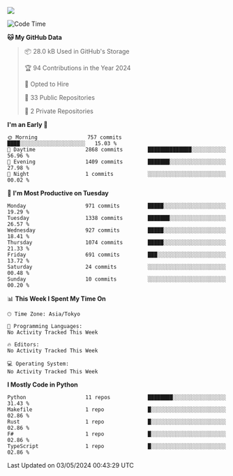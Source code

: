 ![](https://komarev.com/ghpvc/?username=kitagawa-hr)

<!--START_SECTION:waka-->
![Code Time](http://img.shields.io/badge/Code%20Time-803%20hrs%208%20mins-blue)

**🐱 My GitHub Data** 

> 📦 28.0 kB Used in GitHub's Storage 
 > 
> 🏆 94 Contributions in the Year 2024
 > 
> 💼 Opted to Hire
 > 
> 📜 33 Public Repositories 
 > 
> 🔑 2 Private Repositories 
 > 
**I'm an Early 🐤** 

```text
🌞 Morning                757 commits         ████░░░░░░░░░░░░░░░░░░░░░   15.03 % 
🌆 Daytime                2868 commits        ██████████████░░░░░░░░░░░   56.96 % 
🌃 Evening                1409 commits        ███████░░░░░░░░░░░░░░░░░░   27.98 % 
🌙 Night                  1 commits           ░░░░░░░░░░░░░░░░░░░░░░░░░   00.02 % 
```
📅 **I'm Most Productive on Tuesday** 

```text
Monday                   971 commits         █████░░░░░░░░░░░░░░░░░░░░   19.29 % 
Tuesday                  1338 commits        ███████░░░░░░░░░░░░░░░░░░   26.57 % 
Wednesday                927 commits         █████░░░░░░░░░░░░░░░░░░░░   18.41 % 
Thursday                 1074 commits        █████░░░░░░░░░░░░░░░░░░░░   21.33 % 
Friday                   691 commits         ███░░░░░░░░░░░░░░░░░░░░░░   13.72 % 
Saturday                 24 commits          ░░░░░░░░░░░░░░░░░░░░░░░░░   00.48 % 
Sunday                   10 commits          ░░░░░░░░░░░░░░░░░░░░░░░░░   00.20 % 
```


📊 **This Week I Spent My Time On** 

```text
🕑︎ Time Zone: Asia/Tokyo

💬 Programming Languages: 
No Activity Tracked This Week

🔥 Editors: 
No Activity Tracked This Week

💻 Operating System: 
No Activity Tracked This Week
```

**I Mostly Code in Python** 

```text
Python                   11 repos            ████████░░░░░░░░░░░░░░░░░   31.43 % 
Makefile                 1 repo              █░░░░░░░░░░░░░░░░░░░░░░░░   02.86 % 
Rust                     1 repo              █░░░░░░░░░░░░░░░░░░░░░░░░   02.86 % 
F#                       1 repo              █░░░░░░░░░░░░░░░░░░░░░░░░   02.86 % 
TypeScript               1 repo              █░░░░░░░░░░░░░░░░░░░░░░░░   02.86 % 
```




 Last Updated on 03/05/2024 00:43:29 UTC
<!--END_SECTION:waka-->
